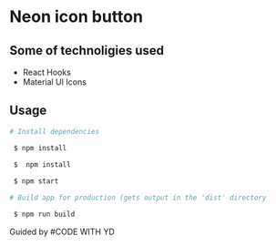 # Neon icon button


## Some of technoligies used
- React Hooks
- Material UI Icons


## Usage
```bash
# Install dependencies

 $ npm install
 
 $  npm install

 $ npm start

# Build app for production (gets output in the 'dist' directory

 $ npm run build
```

Guided by #CODE WITH YD
